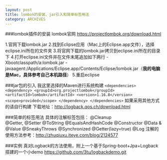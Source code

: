 ```yaml
---
layout: post
title: lombok的安装、jar引入和简单标签用法
category: ARCHIVES
---
```


###lombok插件的安装
 lombok官网 https://projectlombok.org/download.html

1.官网下载lombok.jar
2.找到Eclipse应用（Mac上的Eclipse.app文件），选择eclipse.ini所在的文件夹
3.将官网下载的lombok.jar拷贝到eclipse.ini所在的目录下
4.打开eclipse.ini文件并在文件末尾追加如下两行
-Xbootclasspath/a:lombok.jar
-javaagent:/Applications/Eclipse.app/Contents/Eclipse/lombok.jar（**我的电脑是Mac，具体参考自己本机路径**）
5.重启eclipse

###jar包的引入
我这里选择的Maven进行系统构建
`<dependencies>
	<dependency>
		<groupId>org.projectlombok</groupId>
		<artifactId>lombok</artifactId>
		<version>1.16.8</version>
		<scope>provided</scope>
	</dependency>
</dependencies>`
如果采用其他方式的请自行构建
下载地址：http://logback.qos.ch/download.html

###简单的标签用法
具体的注解标签包括：
@Cleanup     
@Getter, @Setter
@ToString
@EqualsAndHashCode
@Constructor
@Data & @Value
@SneakyThrows
@Synchronized
@Getter(lazy=true)
@Log
注解的使用方法参考：http://zhuqiuxu.iteye.com/blog/2124577

###实例
真对Logback的方法使用，附上一个基于Spring-boot+Jpa+Logback搭建的一个小demo
https://github.com/3tu/logbackdemo.git